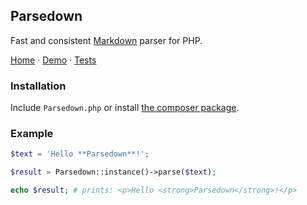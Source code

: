 ## Parsedown

Fast and consistent [Markdown][1] parser for PHP.

[Home](http://parsedown.org) &middot; [Demo](http://parsedown.org/explorer/) &middot; [Tests](http://parsedown.org/tests/)

### Installation

Include `Parsedown.php` or install [the composer package](https://packagist.org/packages/erusev/parsedown).

### Example

```php
$text = 'Hello **Parsedown**!';

$result = Parsedown::instance()->parse($text);

echo $result; # prints: <p>Hello <strong>Parsedown</strong>!</p>
```

[1]: http://daringfireball.net/projects/markdown/
